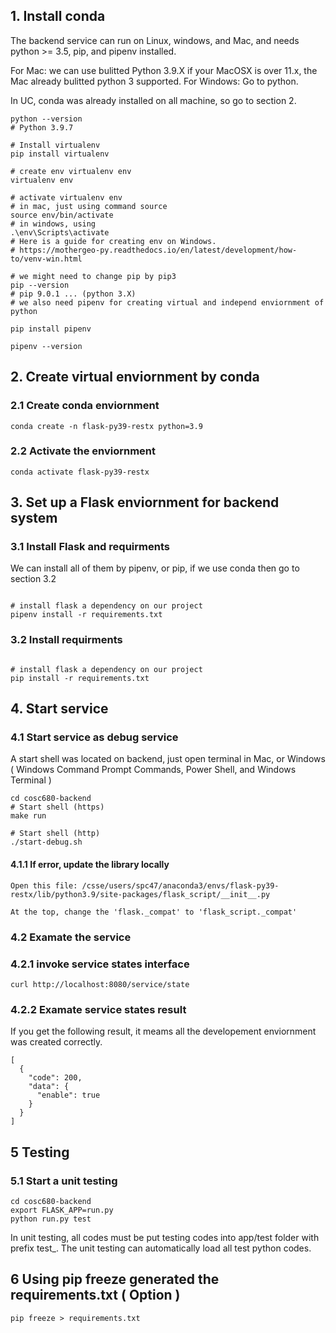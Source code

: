 ## 1. Install conda 

The backend service can run on Linux, windows, and Mac, and needs python >= 3.5, pip, and pipenv installed.

For Mac: we can use bulitted Python 3.9.X if your MacOSX is over 11.x, the Mac already bulitted python 3 supported.
For Windows: Go to python.

In UC, conda was already installed on all machine, so go to section 2.

```
python --version
# Python 3.9.7

# Install virtualenv
pip install virtualenv

# create env virtualenv env
virtualenv env

# activate virtualenv env
# in mac, just using command source
source env/bin/activate
# in windows, using 
.\env\Scripts\activate 
# Here is a guide for creating env on Windows. 
# https://mothergeo-py.readthedocs.io/en/latest/development/how-to/venv-win.html

# we might need to change pip by pip3
pip --version
# pip 9.0.1 ... (python 3.X)
# we also need pipenv for creating virtual and independ enviornment of python

pip install pipenv

pipenv --version
```

## 2. Create virtual enviornment by conda
### 2.1 Create conda enviornment
```
conda create -n flask-py39-restx python=3.9
```

### 2.2 Activate the enviornment 
```
conda activate flask-py39-restx
```


## 3. Set up a Flask enviornment for backend system
### 3.1 Install Flask and requirments

We can install all of them by pipenv, or pip, if we use conda then go to section 3.2 
```

# install flask a dependency on our project
pipenv install -r requirements.txt

```
### 3.2 Install requirments

```

# install flask a dependency on our project
pip install -r requirements.txt

```

## 4. Start service
### 4.1 Start service as debug service
A start shell was located on backend, just open terminal in Mac, or Windows ( Windows Command Prompt Commands, Power Shell, and Windows Terminal )
```
cd cosc680-backend
# Start shell (https)
make run

# Start shell (http)
./start-debug.sh
```
#### 4.1.1 If error, update the library locally
```
Open this file: /csse/users/spc47/anaconda3/envs/flask-py39-restx/lib/python3.9/site-packages/flask_script/__init__.py

At the top, change the 'flask._compat' to 'flask_script._compat'
```
### 4.2 Examate the service
### 4.2.1 invoke service states interface
```
curl http://localhost:8080/service/state
```
### 4.2.2 Examate service states result

If you get the following result, it meams all the developement enviornment was created correctly.
```
[
  {
    "code": 200, 
    "data": {
      "enable": true
    }
  }
]
```
## 5 Testing
### 5.1 Start a unit testing
```
cd cosc680-backend
export FLASK_APP=run.py
python run.py test

```


In unit testing, all codes must be put testing codes into app/test folder with prefix test_. The unit testing can automatically load all test python codes. 

## 6 Using pip freeze generated the requirements.txt ( Option )
```
pip freeze > requirements.txt 
```
